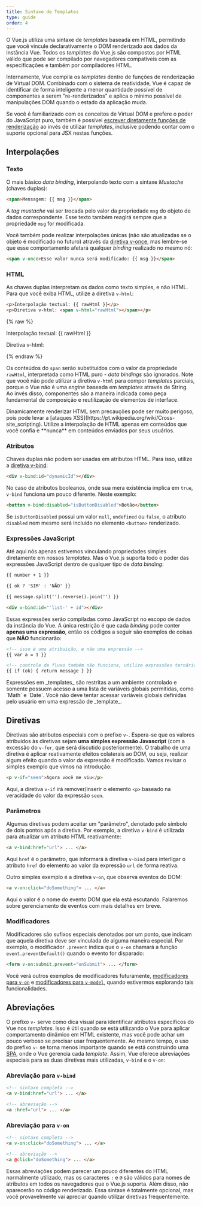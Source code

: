 ```yaml
---
title: Sintaxe de Templates
type: guide
order: 4
---
```


O Vue.js utiliza uma sintaxe de _templates_ baseada em HTML, permitindo que você vincule declarativamente o DOM renderizado aos dados da instância Vue. Todos os _templates_ do Vue.js são compostos por HTML válido que pode ser compilado por navegadores compatíveis com as especificações e também por compiladores HTML.

Internamente, Vue compila os _templates_ dentro de funções de renderização de Virtual DOM. Combinado com o sistema de reatividade, Vue é capaz de identificar de forma inteligente a menor quantidade possível de componentes a serem "re-renderizados" e aplica o mínimo possível de manipulações DOM quando o estado da aplicação muda.

Se você é familiarizado com os conceitos de Virtual DOM e prefere o poder do JavaScript puro, também é possível [escrever diretamente funções de renderização](/guide/render-function.html) ao invés de utilizar _templates_, inclusive podendo contar com o suporte opcional para JSX nestas funções.

## Interpolações

### Texto

O mais básico _data binding_, interpolando texto com a sintaxe _Mustache_ (chaves duplas):

``` html
<span>Mensagem: {{ msg }}</span>
```

A _tag mustache_ vai ser trocada pelo valor da propriedade `msg` do objeto de dados correspondente. Esse texto também reagirá sempre que a propriedade `msg` for modificada.

Você também pode realizar interpolações únicas (não são atualizadas se o objeto é modificado no futuro) através da [diretiva v-once](/api/#v-once), mas lembre-se que esse comportamento afetará qualquer _binding_ realizado no mesmo nó:

``` html
<span v-once>Esse valor nunca será modificado: {{ msg }}</span>
```

### HTML

As chaves duplas interpretam os dados como texto simples, e não HTML. Para que você exiba HTML, utilize a diretiva `v-html`:

``` html
<p>Interpolação textual: {{ rawHtml }}</p>
<p>Diretiva v-html: <span v-html="rawHtml"></span></p>
```

{% raw %}
<div id="example1" class="demo">
  <p>Interpolação textual: {{ rawHtml }}</p>
  <p>Diretiva v-html: <span v-html="rawHtml"></span></p>
</div>
<script>
new Vue({
  el: '#example1',
  data: function () {
  	return {
  	  rawHtml: '<span style="color: red">Sou vermelho</span>'
  	}
  }
})
</script>
{% endraw %}

Os conteúdos do `span` serão substituídos com o valor da propriedade `rawHtml`, interpretada como HTML puro - _data bindings_ são ignorados. Note que você não pode utilizar a diretiva `v-html` para compor _templates_ parciais, porque o Vue não é uma _engine_ baseada em _templates_ através de String. Ao invés disso, componentes são a maneira indicada como peça fundamental de composição e reutilização de elementos de interface.

<p class="tip">Dinamicamente renderizar HTML sem precauções pode ser muito perigoso, pois pode levar a [ataques XSS](https://pt.wikipedia.org/wiki/Cross-site_scripting). Utilize a interpolação de HTML apenas em conteúdos que você confia e **nunca** em conteúdos enviados por seus usuários.</p>

### Atributos

Chaves duplas não podem ser usadas em atributos HTML. Para isso, utilize a [diretiva v-bind](../api/#v-bind):

``` html
<div v-bind:id="dynamicId"></div>
```

No caso de atributos booleanos, onde sua mera existência implica em `true`, `v-bind` funciona um pouco diferente. Neste exemplo:

``` html
<button v-bind:disabled="isButtonDisabled">Botão</button>
```

Se `isButtonDisabled` possui um valor `null`, `undefined` ou `false`, o atributo `disabled` nem mesmo será incluído no elemento `<button>` renderizado.

### Expressões JavaScript

Até aqui nós apenas estivemos vinculando propriedades simples diretamente em nossos _templates_. Mas o Vue.js suporta todo o poder das expressões JavaScript dentro de qualquer tipo de _data binding_:

``` html
{{ number + 1 }}

{{ ok ? 'SIM' : 'NÃO' }}

{{ message.split('').reverse().join('') }}

<div v-bind:id="'list-' + id"></div>
```

Essas expressões serão compiladas como JavaScript no escopo de dados da instância do Vue. A única restrição é que cada _binding_ pode conter **apenas uma expressão**, então os códigos a seguir são exemplos de coisas que **NÃO** funcionarão:

``` html
<!-- isso é uma atribuição, e não uma expressão -->
{{ var a = 1 }}

<!-- controle de fluxo também não funciona, utilize expressões ternárias -->
{{ if (ok) { return message } }}
```

<p class="tip">Expressões em _templates_ são restritas a um ambiente controlado e somente possuem acesso a uma lista de variáveis globais permitidas, como `Math` e `Date`. Você não deve tentar acessar variáveis globais definidas pelo usuário em uma expressão de _template_.</p>

## Diretivas

Diretivas são atributos especiais com o prefixo `v-`. Espera-se que os valores atribuídos às diretivas sejam **uma simples expressão Javascript** (com a excessão do `v-for`, que será discutido posteriormente). O trabalho de uma diretiva é aplicar reativamente efeitos colaterais ao DOM, ou seja, realizar algum efeito quando o valor da expressão é modificado. Vamos revisar o simples exemplo que vimos na introdução:

``` html
<p v-if="seen">Agora você me viu</p>
```

Aqui, a diretiva `v-if` irá remover/inserir o elemento `<p>` baseado na veracidade do valor da expressão `seen`.

### Parâmetros

Algumas diretivas podem aceitar um "parâmetro", denotado pelo símbolo de dois pontos após a diretiva. Por exemplo, a diretiva `v-bind` é utilizada para atualizar um atributo HTML reativamente:

``` html
<a v-bind:href="url"> ... </a>
```

Aqui `href` é o parâmetro, que informará à diretiva `v-bind` para interligar o atributo `href` do elemento ao valor da expressão `url` de forma reativa.

Outro simples exemplo é a diretiva `v-on`, que observa eventos do DOM:

``` html
<a v-on:click="doSomething"> ... </a>
```

Aqui o valor é o nome do evento DOM que ela está escutando. Falaremos sobre gerenciamento de eventos com mais detalhes em breve.

### Modificadores

Modificadores são sufixos especiais denotados por um ponto, que indicam que aquela diretiva deve ser vinculada de alguma maneira especial. Por exemplo, o modificador `.prevent` indica que o `v-on` chamará a função `event.preventDefault()` quando o evento for disparado:

``` html
<form v-on:submit.prevent="onSubmit"> ... </form>
```

Você verá outros exemplos de modificadores futuramente, [modificadores para `v-on`](events.html#Modificadores-de-Eventos) e [modificadores para `v-model`](forms.html#Modificadores), quando estivermos explorando tais funcionalidades.

## Abreviações

O prefixo `v-` serve como dica visual para identificar atributos específicos do Vue nos _templates_. Isso é útil quando se está utilizando o Vue para aplicar comportamento dinâmico em HTML existente, mas você pode achar um pouco verboso se precisar usar frequentemente. Ao mesmo tempo, o uso do prefixo `v-` se torna menos importante quando se está construindo uma [SPA](https://en.wikipedia.org/wiki/Single-page_application), onde o Vue gerencia cada _template_. Assim, Vue oferece abreviações especiais para as duas diretivas mais utilizadas, `v-bind` e o `v-on`:

### Abreviação para `v-bind`

``` html
<!-- sintaxe completa -->
<a v-bind:href="url"> ... </a>

<!-- abreviação -->
<a :href="url"> ... </a>
```

### Abreviação para `v-on`

``` html
<!-- sintaxe completa -->
<a v-on:click="doSomething"> ... </a>

<!-- abreviação -->
<a @click="doSomething"> ... </a>
```

Essas abreviações podem parecer um pouco diferentes do HTML normalmente utilizado, mas os caracteres `:` e `@` são válidos para nomes de atributos em todos os navegadores que o Vue.js suporta. Além disso, não aparecerão no código renderizado. Essa sintaxe é totalmente opcional, mas você provavelmente vai apreciar quando utilizar diretivas frequentemente.
